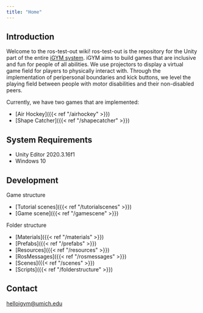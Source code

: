 ```yaml
---
title: "Home"
---
```

## Introduction 

Welcome to the ros-test-out wiki! ros-test-out is the repository for the Unity part of the entire [iGYM system](https://www.igym.solutions/). iGYM aims to build games that are inclusive and fun for people of all abilities. We use projectors to display a virtual game field for players to physically interact with. Through the implementation of peripersonal boundaries and kick buttons, we level the playing field between people with motor disabilities and their non-disabled peers.

Currently, we have two games that are implemented:
* [Air Hockey]({{< ref "/airhockey" >}})
* [Shape Catcher]({{< ref "/shapecatcher" >}})


## System Requirements
* Unity Editor 2020.3.16f1
* Windows 10

## Development
Game structure
* [Tutorial scenes]({{< ref "/tutorialscenes" >}})
* [Game scene]({{< ref "/gamescene" >}})

Folder structure
* [Materials]({{< ref "/materials" >}})
* [Prefabs]({{< ref "/prefabs" >}})
* [Resources]({{< ref "/resources" >}})
* [RosMessages]({{< ref "/rosmessages" >}})
* [Scenes]({{< ref "/scenes" >}})
* [Scripts]({{< ref "/folderstructure" >}})

## Contact 
helloigym@umich.edu